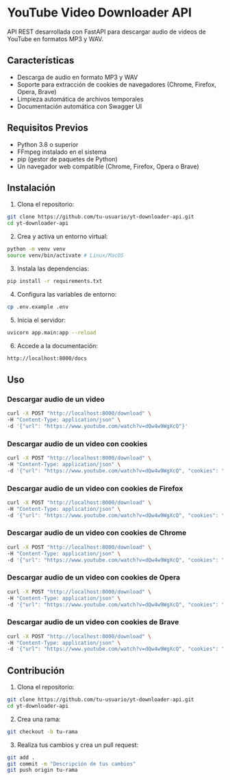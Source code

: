 # YouTube Video Downloader API

API REST desarrollada con FastAPI para descargar audio de videos de YouTube en formatos MP3 y WAV.

## Características

- Descarga de audio en formato MP3 y WAV
- Soporte para extracción de cookies de navegadores (Chrome, Firefox, Opera, Brave)
- Limpieza automática de archivos temporales
- Documentación automática con Swagger UI

## Requisitos Previos

- Python 3.8 o superior
- FFmpeg instalado en el sistema
- pip (gestor de paquetes de Python)
- Un navegador web compatible (Chrome, Firefox, Opera o Brave)

## Instalación

1. Clona el repositorio:

```bash
git clone https://github.com/tu-usuario/yt-downloader-api.git
cd yt-downloader-api
```

2. Crea y activa un entorno virtual:

```bash
python -m venv venv
source venv/bin/activate # Linux/MacOS
```

3. Instala las dependencias:

```bash
pip install -r requirements.txt
```

4. Configura las variables de entorno:

```bash
cp .env.example .env
```

5. Inicia el servidor:

```bash
uvicorn app.main:app --reload
```

6. Accede a la documentación:

```bash
http://localhost:8000/docs
```

## Uso

### Descargar audio de un video

```bash
curl -X POST "http://localhost:8000/download" \
-H "Content-Type: application/json" \
-d '{"url": "https://www.youtube.com/watch?v=dQw4w9WgXcQ"}'
```

### Descargar audio de un video con cookies

```bash
curl -X POST "http://localhost:8000/download" \
-H "Content-Type: application/json" \
-d '{"url": "https://www.youtube.com/watch?v=dQw4w9WgXcQ", "cookies": "cookie1=value1; cookie2=value2"}'
```

### Descargar audio de un video con cookies de Firefox

```bash
curl -X POST "http://localhost:8000/download" \
-H "Content-Type: application/json" \
-d '{"url": "https://www.youtube.com/watch?v=dQw4w9WgXcQ", "cookies": "firefox"}'
```

### Descargar audio de un video con cookies de Chrome

```bash
curl -X POST "http://localhost:8000/download" \
-H "Content-Type: application/json" \
-d '{"url": "https://www.youtube.com/watch?v=dQw4w9WgXcQ", "cookies": "chrome"}'
```

### Descargar audio de un video con cookies de Opera

```bash
curl -X POST "http://localhost:8000/download" \
-H "Content-Type: application/json" \
-d '{"url": "https://www.youtube.com/watch?v=dQw4w9WgXcQ", "cookies": "opera"}'
```

### Descargar audio de un video con cookies de Brave

```bash
curl -X POST "http://localhost:8000/download" \
-H "Content-Type: application/json" \
-d '{"url": "https://www.youtube.com/watch?v=dQw4w9WgXcQ", "cookies": "brave"}'
```

## Contribución

1. Clona el repositorio:

```bash
git clone https://github.com/tu-usuario/yt-downloader-api.git
cd yt-downloader-api
```

2. Crea una rama:

```bash
git checkout -b tu-rama
```

3. Realiza tus cambios y crea un pull request:

```bash
git add .
git commit -m "Descripción de tus cambios"
git push origin tu-rama
```
